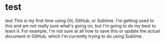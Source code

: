 # test
test
This is  my first time using Git, GitHub, or Sublime. I'm getting used to this and am not really sure what's going on, but I'm going to do my best to learn it. 
For example, I'm not sure at all how to save this or update the actual document in GitHub, which I'm currently trying to do using Sublime. 